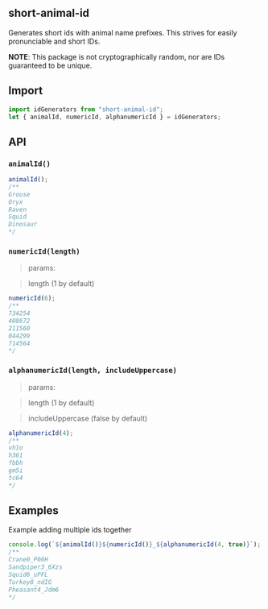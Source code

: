 ## short-animal-id

Generates short ids with animal name prefixes. This strives for easily pronunciable and short IDs.

**NOTE**: This package is not cryptographically random, nor are IDs guaranteed to be unique.

## Import

```js
import idGenerators from "short-animal-id";
let { animalId, numericId, alphanumericId } = idGenerators;
```

## API

### `animalId()`

```js
animalId();
/**
Grouse
Oryx
Raven
Squid
Dinosaur
*/
```

### `numericId(length)`

> params:

> length (1 by default)

```js
numericId(6);
/**
734254
408672
211560
044299
714564
*/
```

### `alphanumericId(length, includeUppercase)`

> params:

> length (1 by default)

> includeUppercase (false by default)

```js
alphanumericId(4);
/**
vh1o
h361
fbbh
gm5i
tc64
*/
```

## Examples

Example adding multiple ids together

```js
console.log(`${animalId()}${numericId()}_${alphanumericId(4, true)}`);
/**
Crane0_P06H
Sandpiper3_6Xzs
Squid6_uPFL
Turkey8_ndIG
Pheasant4_Jdm6
*/
```
